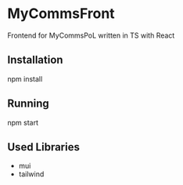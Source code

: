 # MyCommsFront
Frontend for MyCommsPoL written in TS with React

## Installation
npm install

## Running
npm start

## Used Libraries
- mui
- tailwind

